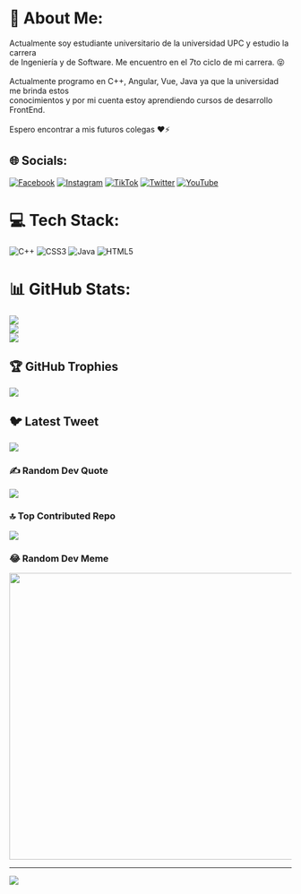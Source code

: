 # 💫 About Me:
Actualmente soy estudiante universitario de la universidad UPC y estudio la carrera<br>de Ingeniería y de Software. Me encuentro en el 7to ciclo de mi carrera. 😝
<br><br>
Actualmente programo en C++, Angular, Vue, Java ya que la universidad me brinda estos
<br>conocimientos y por mi cuenta estoy aprendiendo cursos de desarrollo FrontEnd.
<br><br>Espero encontrar a mis futuros colegas ❤⚡


## 🌐 Socials:
[![Facebook](https://img.shields.io/badge/Facebook-%231877F2.svg?logo=Facebook&logoColor=white)](https://facebook.com/https://www.facebook.com/Mathchette/) [![Instagram](https://img.shields.io/badge/Instagram-%23E4405F.svg?logo=Instagram&logoColor=white)](https://instagram.com/https://www.instagram.com/kuni_2005/) [![TikTok](https://img.shields.io/badge/TikTok-%23000000.svg?logo=TikTok&logoColor=white)]([https://tiktok.com/@https://www.tiktok.com/@kuni_2005?is_from_webapp=1&sender_device=pc](https://www.tiktok.com/@kuni_2005?is_from_webapp=1&sender_device=pc)) [![Twitter](https://img.shields.io/badge/Twitter-%231DA1F2.svg?logo=Twitter&logoColor=white)](https://twitter.com/https://twitter.com/kuni_2005) [![YouTube](https://img.shields.io/badge/YouTube-%23FF0000.svg?logo=YouTube&logoColor=white)](https://youtube.com/@https://www.youtube.com/channel/UCDA0zpRz6R_4SBs6rYBEDrA) 

# 💻 Tech Stack:
![C++](https://img.shields.io/badge/c++-%2300599C.svg?style=for-the-badge&logo=c%2B%2B&logoColor=white) ![CSS3](https://img.shields.io/badge/css3-%231572B6.svg?style=for-the-badge&logo=css3&logoColor=white) ![Java](https://img.shields.io/badge/java-%23ED8B00.svg?style=for-the-badge&logo=java&logoColor=white) ![HTML5](https://img.shields.io/badge/html5-%23E34F26.svg?style=for-the-badge&logo=html5&logoColor=white)
# 📊 GitHub Stats:
![](https://github-readme-stats.vercel.app/api?username=kuni2005&theme=swift&hide_border=true&include_all_commits=false&count_private=false)<br/>
![](https://github-readme-streak-stats.herokuapp.com/?user=kuni2005&theme=swift&hide_border=true)<br/>
![](https://github-readme-stats.vercel.app/api/top-langs/?username=kuni2005&theme=swift&hide_border=true&include_all_commits=false&count_private=false&layout=compact)

## 🏆 GitHub Trophies
![](https://github-profile-trophy.vercel.app/?username=kuni2005&theme=gitdimmed&no-frame=true&no-bg=true&margin-w=4)

## 🐦 Latest Tweet
[![](https://gtce.itsvg.in/api?username=https://twitter.com/kuni_2005)](https://github.com/VishwaGauravIn/github-twitter-card-embed)

### ✍️ Random Dev Quote
![](https://quotes-github-readme.vercel.app/api?type=vetical&theme=light)

### 🔝 Top Contributed Repo
![](https://github-contributor-stats.vercel.app/api?username=kuni2005&limit=5&theme=dark&combine_all_yearly_contributions=true)

### 😂 Random Dev Meme
<img src="https://rm.up.railway.app/" width="512px"/>

---
[![](https://visitcount.itsvg.in/api?id=kuni2005&icon=2&color=1)](https://visitcount.itsvg.in)

<!-- Proudly created with GPRM ( https://gprm.itsvg.in ) -->
